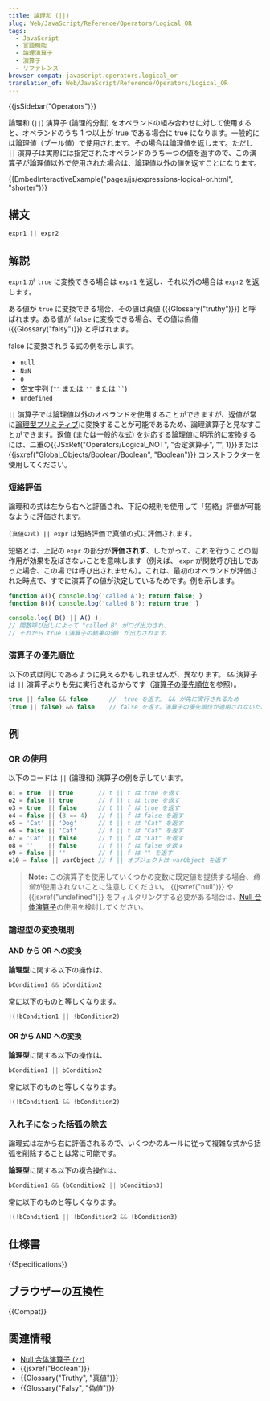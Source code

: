 ```yaml
---
title: 論理和 (||)
slug: Web/JavaScript/Reference/Operators/Logical_OR
tags:
  - JavaScript
  - 言語機能
  - 論理演算子
  - 演算子
  - リファレンス
browser-compat: javascript.operators.logical_or
translation_of: Web/JavaScript/Reference/Operators/Logical_OR
---
```

{{jsSidebar("Operators")}}

論理和 (`||`) 演算子 (論理的分割) をオペランドの組み合わせに対して使用すると、オペランドのうち 1 つ以上が true である場合に true になります。一般的には論理値（ブール値）で使用されます。その場合は論理値を返します。ただし `||` 演算子は実際には指定されたオペランドのうち一つの値を返すので、この演算子が論理値以外で使用された場合は、論理値以外の値を返すことになります。

{{EmbedInteractiveExample("pages/js/expressions-logical-or.html", "shorter")}}

## 構文

```js
expr1 || expr2
```

## 解説

`expr1` が `true` に変換できる場合は `expr1` を返し、それ以外の場合は `expr2` を返します。

ある値が `true` に変換できる場合、その値は真値 ({{Glossary("truthy")}}) と呼ばれます。ある値が `false` に変換できる場合、その値は偽値 ({{Glossary("falsy")}}) と呼ばれます。

false に変換されうる式の例を示します。

- `null`
- `NaN`
- `0`
- 空文字列 (`""` または `''` または ` `` `)
- `undefined`

`||` 演算子では論理値以外のオペランドを使用することができますが、返値が常に[論理型プリミティブ](/ja/docs/Web/JavaScript/Data_structures#論理型_boolean)に変換することが可能であるため、論理演算子と見なすことができます。返値 (または一般的な式) を対応する論理値に明示的に変換するには、二重の{{JSxRef("Operators/Logical_NOT", "否定演算子", "", 1)}}または {{jsxref("Global_Objects/Boolean/Boolean", "Boolean")}} コンストラクターを使用してください。

### 短絡評価

論理和の式は左から右へと評価され、下記の規則を使用して「短絡」評価が可能なように評価されます。

`(真値の式) || expr` は短絡評価で真値の式に評価されます。

短絡とは、上記の `expr` の部分が**評価されず**、したがって、これを行うことの副作用が効果を及ぼさないことを意味します（例えば、 `expr` が関数呼び出しであった場合、この場では呼び出されません）。これは、最初のオペランドが評価された時点で、すでに演算子の値が決定しているためです。例を示します。

```js
function A(){ console.log('called A'); return false; }
function B(){ console.log('called B'); return true; }

console.log( B() || A() );
// 関数呼び出しによって "called B" がログ出力され、
// それから true (演算子の結果の値) が出力されます。
```

### 演算子の優先順位

以下の式は同じであるように見えるかもしれませんが、異なります。 `&&` 演算子は `||` 演算子よりも先に実行されるからです（[演算子の優先順位](/ja/docs/Web/JavaScript/Reference/Operators/Operator_Precedence)を参照）。

```js
true || false && false      //  true を返す。 && が先に実行されるため
(true || false) && false    // false を返す。演算子の優先順位が適用されないため
```

## 例

### OR の使用

以下のコードは `||` (論理和) 演算子の例を示しています。

```js
o1 = true  || true       // t || t は true を返す
o2 = false || true       // f || t は true を返す
o3 = true  || false      // t || f は true を返す
o4 = false || (3 == 4)   // f || f は false を返す
o5 = 'Cat' || 'Dog'      // t || t は "Cat" を返す
o6 = false || 'Cat'      // f || t は "Cat" を返す
o7 = 'Cat' || false      // t || f は "Cat" を返す
o8 = ''    || false      // f || f は false を返す
o9 = false || ''         // f || f は "" を返す
o10 = false || varObject // f || オブジェクトは varObject を返す
```

> **Note:** この演算子を使用していくつかの変数に既定値を提供する場合、*偽値*が使用されないことに注意してください。 {{jsxref("null")}} や {{jsxref("undefined")}} をフィルタリングする必要がある場合は、[Null 合体演算子](/ja/docs/Web/JavaScript/Reference/Operators/Nullish_coalescing_operator)の使用を検討してください。

### 論理型の変換規則

#### AND から OR への変換

**論理型**に関する以下の操作は、

```js
bCondition1 && bCondition2
```

常に以下のものと等しくなります。

```js
!(!bCondition1 || !bCondition2)
```

#### OR から AND への変換

**論理型**に関する以下の操作は、

```js
bCondition1 || bCondition2
```

常に以下のものと等しくなります。

```js
!(!bCondition1 && !bCondition2)
```

### 入れ子になった括弧の除去

論理式は左から右に評価されるので、いくつかのルールに従って複雑な式から括弧を削除することは常に可能です。

**論理型**に関する以下の複合操作は、

```js
bCondition1 && (bCondition2 || bCondition3)
```

常に以下のものと等しくなります。

```js
!(!bCondition1 || !bCondition2 && !bCondition3)
```

## 仕様書

{{Specifications}}

## ブラウザーの互換性

{{Compat}}

## 関連情報

- [Null 合体演算子 (`??`)](/ja/docs/Web/JavaScript/Reference/Operators/Nullish_coalescing_operator)
- {{jsxref("Boolean")}}
- {{Glossary("Truthy", "真値")}}
- {{Glossary("Falsy", "偽値")}}
